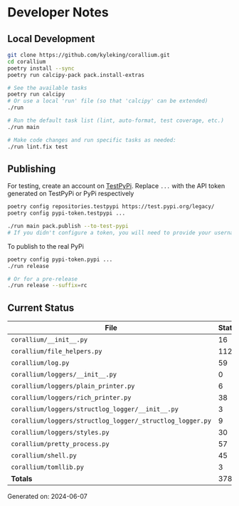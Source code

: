 # Developer Notes

## Local Development

```sh
git clone https://github.com/kyleking/corallium.git
cd corallium
poetry install --sync
poetry run calcipy-pack pack.install-extras

# See the available tasks
poetry run calcipy
# Or use a local 'run' file (so that 'calcipy' can be extended)
./run

# Run the default task list (lint, auto-format, test coverage, etc.)
./run main

# Make code changes and run specific tasks as needed:
./run lint.fix test
```

## Publishing

For testing, create an account on [TestPyPi](https://test.pypi.org/legacy/). Replace `...` with the API token generated on TestPyPi or PyPi respectively

```sh
poetry config repositories.testpypi https://test.pypi.org/legacy/
poetry config pypi-token.testpypi ...

./run main pack.publish --to-test-pypi
# If you didn't configure a token, you will need to provide your username and password to publish
```

To publish to the real PyPi

```sh
poetry config pypi-token.pypi ...
./run release

# Or for a pre-release
./run release --suffix=rc
```

## Current Status

<!-- {cts} COVERAGE -->
| File                                                      |   Statements |   Missing |   Excluded | Coverage   |
|-----------------------------------------------------------|--------------|-----------|------------|------------|
| `corallium/__init__.py`                                   |           16 |         0 |         24 | 100.0%     |
| `corallium/file_helpers.py`                               |          112 |        32 |         13 | 62.7%      |
| `corallium/log.py`                                        |           59 |         1 |          0 | 94.4%      |
| `corallium/loggers/__init__.py`                           |            0 |         0 |          0 | 100.0%     |
| `corallium/loggers/plain_printer.py`                      |            6 |         0 |          0 | 100.0%     |
| `corallium/loggers/rich_printer.py`                       |           38 |        27 |          0 | 24.1%      |
| `corallium/loggers/structlog_logger/__init__.py`          |            3 |         0 |          3 | 100.0%     |
| `corallium/loggers/structlog_logger/_structlog_logger.py` |            9 |         0 |          0 | 100.0%     |
| `corallium/loggers/styles.py`                             |           30 |         2 |          0 | 82.5%      |
| `corallium/pretty_process.py`                             |           57 |        57 |          0 | 0.0%       |
| `corallium/shell.py`                                      |           45 |         4 |          0 | 89.2%      |
| `corallium/tomllib.py`                                    |            3 |         0 |          2 | 100.0%     |
| **Totals**                                                |          378 |       123 |         42 | 62.4%      |

Generated on: 2024-06-07
<!-- {cte} -->
